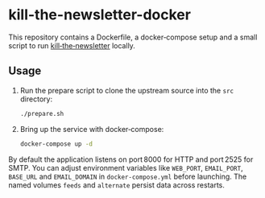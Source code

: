 # kill-the-newsletter-docker  

This repository contains a Dockerfile, a docker‑compose setup and a small script to run [kill‑the‑newsletter](https://github.com/leafac/kill-the-newsletter) locally.  

## Usage  

1. Run the prepare script to clone the upstream source into the `src` directory:  

   ```sh  
   ./prepare.sh  
   ```  

2. Bring up the service with docker‑compose:  

   ```sh  
   docker-compose up -d  
   ```  

By default the application listens on port 8000 for HTTP and port 2525 for SMTP. You can adjust environment variables like `WEB_PORT`, `EMAIL_PORT`, `BASE_URL` and `EMAIL_DOMAIN` in `docker-compose.yml` before launching. The named volumes `feeds` and `alternate` persist data across restarts.
